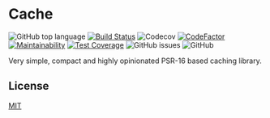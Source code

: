 # Cache

![GitHub top language](https://img.shields.io/github/languages/top/vuryss/cache.svg)
[![Build Status](https://travis-ci.org/vuryss/cache.png?branch=master)](https://travis-ci.org/vuryss/cache)
![Codecov](https://img.shields.io/codecov/c/gh/vuryss/cache.svg)
[![CodeFactor](https://www.codefactor.io/repository/github/vuryss/cache/badge)](https://www.codefactor.io/repository/github/vuryss/cache)
[![Maintainability](https://api.codeclimate.com/v1/badges/05d88f4266c88653012f/maintainability)](https://codeclimate.com/github/vuryss/cache/maintainability)
[![Test Coverage](https://api.codeclimate.com/v1/badges/05d88f4266c88653012f/test_coverage)](https://codeclimate.com/github/vuryss/cache/test_coverage)
![GitHub issues](https://img.shields.io/github/issues/vuryss/cache.svg)
![GitHub](https://img.shields.io/github/license/vuryss/cache.svg)

Very simple, compact and highly opinionated PSR-16 based caching library.

## License
[MIT](https://choosealicense.com/licenses/mit/)

